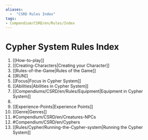 ```yaml
---
aliases:
  -  "CSRD Rules Index"
tags: 
- Compendium/CSRD/en/Rules/Index
---
```

# Cypher System Rules Index

1. [[How-to-play]]
2. [[Creating-Characters|Creating your Character]]
3.  [[Rules-of-the-Game|Rules of the Game]]
4. [[RUN]]
6. [[Focus|Focus  in Cypher System]]
7. [[Abilities|Abilities  in Cypher System]]
8. [[Compendiums/CSRD/en/Rules/Equipment|Equipment  in Cypher System]]
13.
14. [[Experience-Points|Experience Points]]
15. [[Genre|Genres]]
16. #Compendium/CSRD/en/Creatures-NPCs 
17. #Compendium/CSRD/en/Cyphers 
18. [[Rules/Cypher/Running-the-Cypher-system|Running the Cypher System]]
